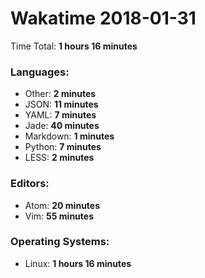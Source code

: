 # Wakatime 2018-01-31

Time Total: **1 hours 16 minutes**

### Languages:
- Other: **2 minutes** 
- JSON: **11 minutes** 
- YAML: **7 minutes** 
- Jade: **40 minutes** 
- Markdown: **1 minutes** 
- Python: **7 minutes** 
- LESS: **2 minutes** 

### Editors:
- Atom: **20 minutes** 
- Vim: **55 minutes** 

### Operating Systems:
- Linux: **1 hours 16 minutes** 

